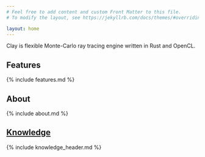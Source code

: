 ```yaml
---
# Feel free to add content and custom Front Matter to this file.
# To modify the layout, see https://jekyllrb.com/docs/themes/#overriding-theme-defaults

layout: home
---
```


Clay is flexible Monte-Carlo ray tracing engine written in Rust and OpenCL.

## Features

{% include features.md %}

## About

{% include about.md %}

## [Knowledge](/knowledge)

{% include knowledge_header.md %}
